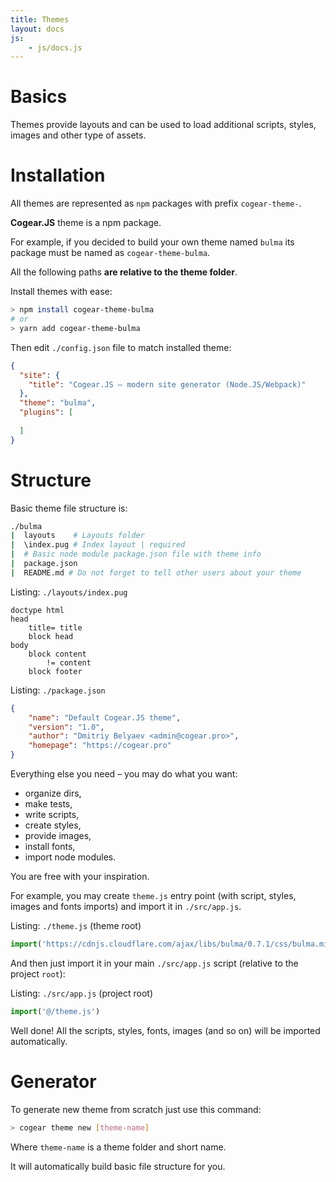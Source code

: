 ```yaml
---
title: Themes
layout: docs
js:
	- js/docs.js
---
```

# Basics
Themes provide layouts and can be used to load additional scripts, styles, images and other type of assets.

# Installation

All themes are represented as `npm` packages with prefix `cogear-theme-`.

<article class="message is-success">
  <div class="message-body"><b>Cogear.JS</b> theme is a npm package.</div>
</article>

For example, if you decided to build your own theme named `bulma` its package must be named as `cogear-theme-bulma`.

<article class="message is-warning">
  <div class="message-body">All the following paths <b>are relative to the theme folder</b>.</div>
</article>

Install themes with ease:
```bash
> npm install cogear-theme-bulma
# or 
> yarn add cogear-theme-bulma
```

Then edit `./config.json` file to match installed theme:
```json
{
  "site": {
    "title": "Cogear.JS – modern site generator (Node.JS/Webpack)"
  },
  "theme": "bulma",
  "plugins": [
    
  ]
}
```

# Structure

Basic theme file structure is:
```bash
./bulma
|  layouts    # Layouts folder
|  \index.pug # Index layout | required
|  # Basic node module package.json file with theme info	
|  package.json 
|  README.md # Do not forget to tell other users about your theme
```

Listing: `./layouts/index.pug`
```pug
doctype html
head
	title= title
	block head
body
	block content
		!= content
	block footer
```

Listing: `./package.json`
```json
{
	"name": "Default Cogear.JS theme",
	"version": "1.0",
	"author": "Dmitriy Belyaev <admin@cogear.pro>",
	"homepage": "https://cogear.pro"
}
```

Everything else you need – you may do what you want: 
* organize dirs,
* make tests,
* write scripts,
* create styles,
* provide images,
* install fonts,
* import node modules.

You are free with your inspiration.

For example, you may create `theme.js` entry point (with script, styles, images and fonts imports) and import it in `./src/app.js`.

Listing: `./theme.js` (theme root)
```javascript
import('https://cdnjs.cloudflare.com/ajax/libs/bulma/0.7.1/css/bulma.min.css')
```

And then just import it in your main `./src/app.js` script (relative to the project `root`):

Listing: `./src/app.js` (project root)
```javascript
import('@/theme.js')
```
Well done! All the scripts, styles, fonts, images (and so on) will be imported automatically.

# Generator
To generate new theme from scratch just use this command:
```bash
> cogear theme new [theme-name]
```

Where `theme-name` is a theme folder and short name.

It will automatically build basic file structure for you.